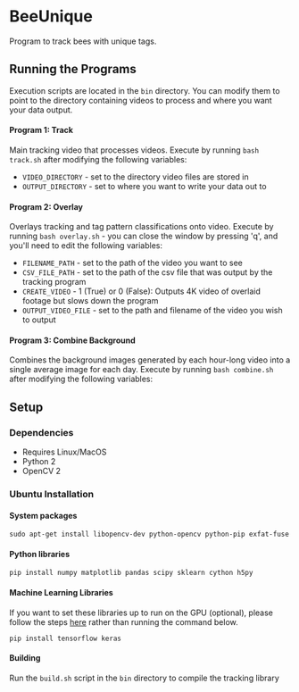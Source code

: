 # BeeUnique

Program to track bees with unique tags.

## Running the Programs

Execution scripts are located in the `bin` directory. You can modify them to point to the directory containing videos to process and where you want your data output.

#### Program 1: Track
Main tracking video that processes videos. Execute by running `bash track.sh` after modifying the following variables:
- `VIDEO_DIRECTORY` - set to the directory video files are stored in
- `OUTPUT_DIRECTORY` - set to where you want to write your data out to

#### Program 2: Overlay
Overlays tracking and tag pattern classifications onto video. Execute by running `bash overlay.sh` - you can close the window by pressing 'q', and you'll need to edit the following variables:
- `FILENAME_PATH` - set to the path of the video you want to see
- `CSV_FILE_PATH` - set to the path of the csv file that was output by the tracking program
- `CREATE_VIDEO` - 1 (True) or 0 (False): Outputs 4K video of overlaid footage but slows down the program
- `OUTPUT_VIDEO_FILE` - set to the path and filename of the video you wish to output

#### Program 3: Combine Background

Combines the background images generated by each hour-long video into a single average image for each day. Execute by running `bash combine.sh` after modifying the following variables:

## Setup

### Dependencies
- Requires Linux/MacOS
- Python 2
- OpenCV 2

### Ubuntu Installation

#### System packages
`sudo apt-get install libopencv-dev python-opencv python-pip exfat-fuse`

#### Python libraries
`pip install numpy matplotlib pandas scipy sklearn cython h5py`

#### Machine Learning Libraries

If you want to set these libraries up to run on the GPU (optional), please follow the steps [here](https://gist.github.com/jackbrucesimpson/854b76ec1a3005af3377f7b22fda1f13) rather than running the command below.

`pip install tensorflow keras`

#### Building

Run the `build.sh` script in the `bin` directory to compile the tracking library
